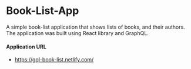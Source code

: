 # Book-List-App
A simple book-list application that shows lists of books, and their authors. The application was built using React library and GraphQL.

#### Application URL
- https://gql-book-list.netlify.com/
